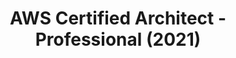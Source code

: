 ---
title: AWS Certified Architect - Professional (2021)
organization: Amazon transcript
organizationUrl: https://www.certmetrics.com/amazon/public/transcript.aspx?transcript=2R261HTKK144QV9V
start: 2021-09-23
end: 2024-09-23
---